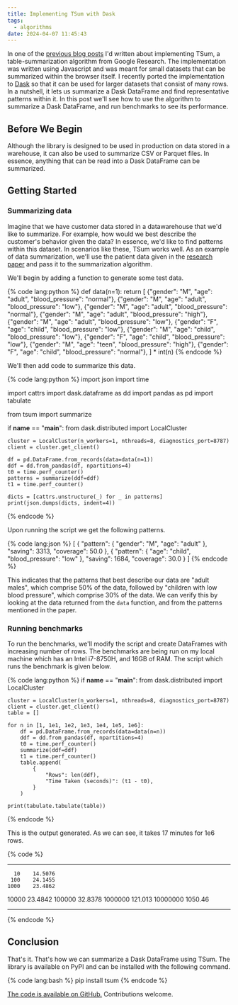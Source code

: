 ```yaml
---
title: Implementing TSum with Dask
tags:
  - algorithms
date: 2024-04-07 11:45:43
---
```



In one of the [previous blog posts](/2018/10/21/Implementing-TSum-An-Algorithm-for-Table-Summarization/) I'd written about implementing TSum, a table-summarization algorithm from Google Research. The implementation was written using Javascript and was meant for small datasets that can be summarized within the browser itself. I recently ported the implementation to [Dask](https://www.dask.org/) so that it can be used for larger datasets that consist of many rows. In a nutshell, it lets us summarize a Dask DataFrame and find representative patterns within it. In this post we'll see how to use the algorithm to summarize a Dask DataFrame, and run benchmarks to see its performance. 

## Before We Begin  

Although the library is designed to be used in production on data stored in a warehouse, it can also be used to summarize CSV or Parquet files. In essence, anything that can be read into a Dask DataFrame can be summarized.

## Getting Started

### Summarizing data

Imagine that we have customer data stored in a datawarehouse that we'd like to summarize. For example, how would we best describe the customer's behavior given the data? In essence, we'd like to find patterns within this dataset. In scenarios like these, TSum works well. As an example of data summarization, we'll use the patient data given in the [research paper](https://static.googleusercontent.com/media/research.google.com/en//pubs/archive/41683.pdf) and pass it to the summarization algorithm.  

We'll begin by adding a function to generate some test data. 

{% code lang:python %}
def data(n=1):
    return [
        {"gender": "M", "age": "adult", "blood_pressure": "normal"},
        {"gender": "M", "age": "adult", "blood_pressure": "low"},
        {"gender": "M", "age": "adult", "blood_pressure": "normal"},
        {"gender": "M", "age": "adult", "blood_pressure": "high"},
        {"gender": "M", "age": "adult", "blood_pressure": "low"},
        {"gender": "F", "age": "child", "blood_pressure": "low"},
        {"gender": "M", "age": "child", "blood_pressure": "low"},
        {"gender": "F", "age": "child", "blood_pressure": "low"},
        {"gender": "M", "age": "teen", "blood_pressure": "high"},
        {"gender": "F", "age": "child", "blood_pressure": "normal"},
    ] * int(n)
{% endcode %}

We'll then add code to summarize this data.  

{% code lang:python %}
import json
import time

import cattrs
import dask.dataframe as dd
import pandas as pd
import tabulate

from tsum import summarize

if __name__ == "__main__":
    from dask.distributed import LocalCluster

    cluster = LocalCluster(n_workers=1, nthreads=8, diagnostics_port=8787)
    client = cluster.get_client()

    df = pd.DataFrame.from_records(data=data(n=1))
    ddf = dd.from_pandas(df, npartitions=4)
    t0 = time.perf_counter()
    patterns = summarize(ddf=ddf)
    t1 = time.perf_counter()

    dicts = [cattrs.unstructure(_) for _ in patterns]
    print(json.dumps(dicts, indent=4))
{% endcode %}

Upon running the script we get the following patterns.

{% code lang:json %}
[
    {
        "pattern": {
            "gender": "M",
            "age": "adult"
        },
        "saving": 3313,
        "coverage": 50.0
    },
    {
        "pattern": {
            "age": "child",
            "blood_pressure": "low"
        },
        "saving": 1684,
        "coverage": 30.0
    }
]
{% endcode %}

This indicates that the patterns that best describe our data are "adult males", which comprise 50% of the data, followed by "children with low blood pressure", which comprise 30% of the data. We can verify this by looking at the data returned from the `data` function, and from the patterns mentioned in the paper.

### Running benchmarks

To run the benchmarks, we'll modify the script and create DataFrames with increasing number of rows. The benchmarks are being run on my local machine which has an Intel i7-8750H, and 16GB of RAM. The script which runs the benchmark is given below.

{% code lang:python %}
if __name__ == "__main__":
    from dask.distributed import LocalCluster

    cluster = LocalCluster(n_workers=1, nthreads=8, diagnostics_port=8787)
    client = cluster.get_client()
    table = []

    for n in [1, 1e1, 1e2, 1e3, 1e4, 1e5, 1e6]:
        df = pd.DataFrame.from_records(data=data(n=n))
        ddf = dd.from_pandas(df, npartitions=4)
        t0 = time.perf_counter()
        summarize(ddf=ddf)
        t1 = time.perf_counter()
        table.append(
            {
                "Rows": len(ddf),
                "Time Taken (seconds)": (t1 - t0),
            }
        )

    print(tabulate.tabulate(table))
{% endcode %}   

This is the output generated. As we can see, it takes 17 minutes for 1e6 rows.

{% code %}
--------  ---------
      10    14.5076
     100    24.1455
    1000    23.4862
   10000    23.4842
  100000    32.8378
 1000000   121.013
10000000  1050.46
--------  ---------
{% endcode %}   

## Conclusion  

That's it. That's how we can summarize a Dask DataFrame using TSum. The library is available on PyPI and can be installed with the following command.  

{% code lang:bash %}
pip install tsum
{% endcode %}  

[The code is available on GitHub.](https://github.com/thescalaguy/tsum-dask) Contributions welcome.